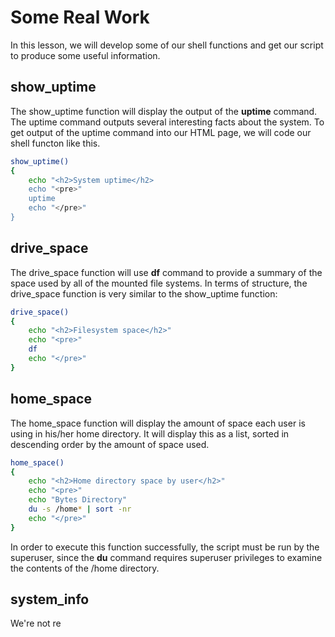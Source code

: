 # Some Real Work
In this lesson, we will develop some of our shell functions and get our script to produce some useful information.

## show_uptime
The show_uptime function will display the output of the **uptime** command. The uptime command outputs several interesting facts about the system.
To get output of the uptime command into our HTML page, we will code our shell functon like this.
```bash
show_uptime()
{
	echo "<h2>System uptime</h2>
	echo "<pre>"
	uptime
	echo "</pre>"
}
```

## drive_space
The drive_space function will use **df** command to provide a summary of the space used by all of the mounted file systems.
In terms of structure, the drive_space function is very similar to the show_uptime function:
```bash
drive_space()
{
	echo "<h2>Filesystem space</h2>"
	echo "<pre>"
	df
	echo "</pre>"
}
```

## home_space
The home_space function will display the amount of space each user is using in his/her home directory. It will display this as a list, sorted in descending order by the amount of space used.
```bash
home_space()
{
	echo "<h2>Home directory space by user</h2>"
	echo "<pre>"
	echo "Bytes Directory"
	du -s /home* | sort -nr
	echo "</pre>"
}
```
In order to execute this function successfully, the script must be run by the superuser, since the **du** command requires superuser privileges to examine the contents of the /home directory.

## system_info
We're not re 

<!--stackedit_data:
eyJoaXN0b3J5IjpbLTEzMDI4MTA3OTNdfQ==
-->